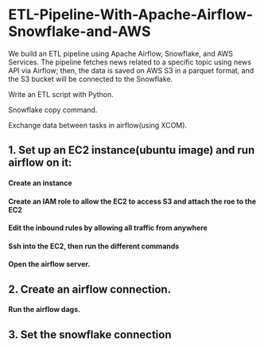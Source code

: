# ETL-Pipeline-With-Apache-Airflow-Snowflake-and-AWS
We build an ETL pipeline using Apache Airflow, Snowflake, and AWS Services. The pipeline fetches news related to a specific topic using news API via Airflow; then, the data is saved on AWS S3 in a parquet format, and the S3 bucket will be connected to the Snowflake.

Write an ETL script with Python. 

Snowflake copy command.

Exchange data between tasks in airflow(using XCOM). 

 

## 1. Set up an EC2 instance(ubuntu image) and run airflow on it: 

#### Create an instance 

#### Create an IAM role to allow the EC2 to access S3 and attach the roe to the EC2 

#### Edit the inbound rules by allowing all traffic from anywhere 

#### Ssh into the EC2, then run the different commands 

#### Open the airflow server. 


## 2. Create an airflow connection. 

#### Run the airflow dags. 


## 3. Set the snowflake connection 



